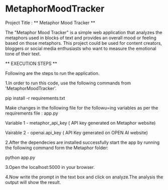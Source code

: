# MetaphorMoodTracker
Project Title : ** Metaphor Mood Tracker **

The "Metaphor Mood Tracker" is a simple web application that analyzes the metaphors used in blocks of text and provides an overall mood or feeling based on those metaphors. This project could be used for content creators, bloggers or social media enthusiasts who want to measure the emotional tone of their text.

** EXECUTION STEPS **

Following are the steps to run the application.

1.In order to run this code, use the following commands from 'MetaphorMoodTracker'.

pip install -r requirements.txt

Make changes in the following file for the followu=ing variables as per the requirements
file : app.py

Variable 1 - metaphor_api_key ( API key generated on Metaphor website)

Vairable 2 - openai.api_key ( API Key generated on OPEN AI website)


2.After the dependecies are installed successfully start the app by running the following command form the Metaphor folder:

python app.py

3.Open the localhost:5000 in your browser.   

4.Now write the prompt in the text box and click on analyze.The analysis the output will show the result.

